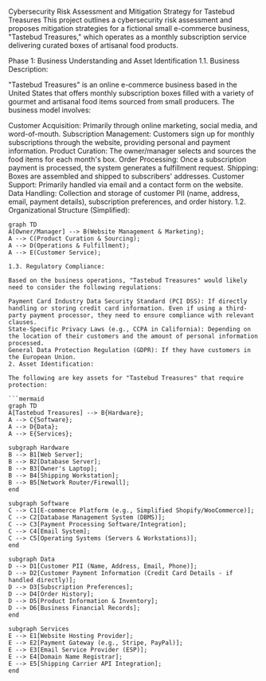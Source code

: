 Cybersecurity Risk Assessment and Mitigation Strategy for Tastebud Treasures
This project outlines a cybersecurity risk assessment and proposes mitigation strategies for a fictional small e-commerce business, "Tastebud Treasures," which operates as a monthly subscription service delivering curated boxes of artisanal food products.

Phase 1: Business Understanding and Asset Identification
1.1. Business Description:

"Tastebud Treasures" is an online e-commerce business based in the United States that offers monthly subscription boxes filled with a variety of gourmet and artisanal food items sourced from small producers. The business model involves:

Customer Acquisition: Primarily through online marketing, social media, and word-of-mouth.
Subscription Management: Customers sign up for monthly subscriptions through the website, providing personal and payment information.
Product Curation: The owner/manager selects and sources the food items for each month's box.
Order Processing: Once a subscription payment is processed, the system generates a fulfillment request.
Shipping: Boxes are assembled and shipped to subscribers' addresses.
Customer Support: Primarily handled via email and a contact form on the website.
Data Handling: Collection and storage of customer PII (name, address, email, payment details), subscription preferences, and order history.
1.2. Organizational Structure (Simplified):

```mermaid
graph TD
A[Owner/Manager] --> B(Website Management & Marketing);
A --> C(Product Curation & Sourcing);
A --> D(Operations & Fulfillment);
A --> E(Customer Service); 

1.3. Regulatory Compliance:

Based on the business operations, "Tastebud Treasures" would likely need to consider the following regulations:

Payment Card Industry Data Security Standard (PCI DSS): If directly handling or storing credit card information. Even if using a third-party payment processor, they need to ensure compliance with relevant clauses.
State-Specific Privacy Laws (e.g., CCPA in California): Depending on the location of their customers and the amount of personal information processed.
General Data Protection Regulation (GDPR): If they have customers in the European Union.
2. Asset Identification:

The following are key assets for "Tastebud Treasures" that require protection:

```mermaid
graph TD
A[Tastebud Treasures] --> B{Hardware};
A --> C{Software};
A --> D{Data};
A --> E{Services};

subgraph Hardware
B --> B1[Web Server];
B --> B2[Database Server];
B --> B3[Owner's Laptop];
B --> B4[Shipping Workstation];
B --> B5[Network Router/Firewall];
end

subgraph Software
C --> C1[E-commerce Platform (e.g., Simplified Shopify/WooCommerce)];
C --> C2[Database Management System (DBMS)];
C --> C3[Payment Processing Software/Integration];
C --> C4[Email System];
C --> C5[Operating Systems (Servers & Workstations)];
end

subgraph Data
D --> D1[Customer PII (Name, Address, Email, Phone)];
D --> D2[Customer Payment Information (Credit Card Details - if handled directly)];
D --> D3[Subscription Preferences];
D --> D4[Order History];
D --> D5[Product Information & Inventory];
D --> D6[Business Financial Records];
end

subgraph Services
E --> E1[Website Hosting Provider];
E --> E2[Payment Gateway (e.g., Stripe, PayPal)];
E --> E3[Email Service Provider (ESP)];
E --> E4[Domain Name Registrar];
E --> E5[Shipping Carrier API Integration];
end